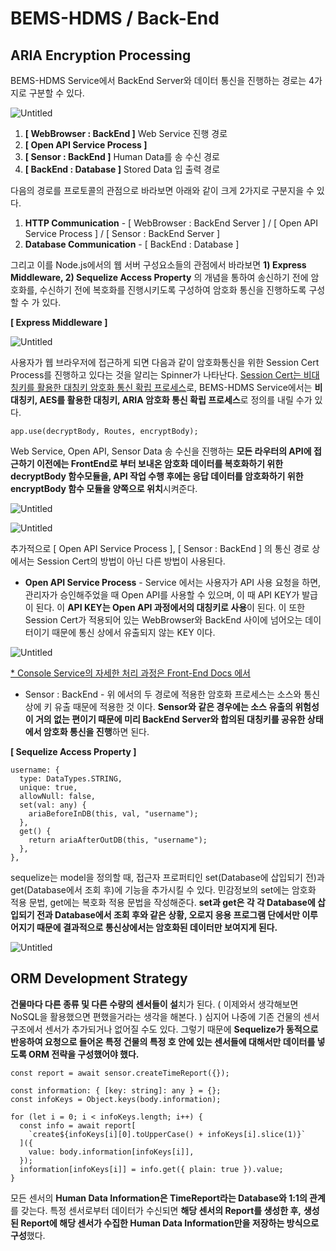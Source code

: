 # BEMS-HDMS / Back-End

## ARIA Encryption Processing

BEMS-HDMS Service에서 BackEnd Server와 데이터 통신을 진행하는 경로는 4가지로 구분할 수 있다.

![Untitled](BEMS-HDMS%20Back-End%20dfbab3b0184847888782fd0a29c54012/Untitled.png)

1. **[ WebBrowser : BackEnd ]** Web Service 진행 경로
2. **[ Open API Service Process ]**
3. **[ Sensor : BackEnd ]** Human Data를 송 수신 경로
4. **[ BackEnd : Database ]** Stored Data 입 출력 경로

다음의 경로를 프로토콜의 관점으로 바라보면 아래와 같이 크게 2가지로 구분지을 수 있다.

1. **HTTP Communication** - [ WebBrowser : BackEnd Server ] / [ Open API Service Process ] / [ Sensor : BackEnd Server ]
2. **Database Communication** - [ BackEnd : Database ]

그리고 이를 Node.js에서의 웹 서버 구성요소들의 관점에서 바라보면 **1) Express Middleware, 2) Sequelize Access Property** 의 개념을 통하여 송신하기 전에 암호화를, 수신하기 전에 복호화를 진행시키도록 구성하여 암호화 통신을 진행하도록 구성할 수 가 있다.

**[ Express Middleware ]**

![Untitled](BEMS-HDMS%20Back-End%20dfbab3b0184847888782fd0a29c54012/Untitled%201.png)

사용자가 웹 브라우저에 접근하게 되면 다음과 같이 암호화통신을 위한 Session Cert Process를 진행하고 있다는 것을 알리는 Spinner가 나타난다. [Session Cert는 비대칭키를 활용한 대칭키 암호화 통신 확립 프로세스](https://github.com/formegusto/Session-Cert)로, BEMS-HDMS Service에서는 **비대칭키, AES를 활용한 대칭키, ARIA 암호화 통신 확립 프로세스**로 정의를 내릴 수가 있다.

```tsx
app.use(decryptBody, Routes, encryptBody);
```

Web Service, Open API, Sensor Data 송 수신을 진행하는 **모든 라우터의 API에 접근하기 이전에는 FrontEnd로 부터 보내온 암호화 데이터를 복호화하기 위한 decryptBody 함수모듈을, API 작업 수행 후에는 응답 데이터를 암호화하기 위한 encryptBody 함수 모듈을 양쪽으로 위치**시켜준다.

![Untitled](BEMS-HDMS%20Back-End%20dfbab3b0184847888782fd0a29c54012/Untitled%202.png)

![Untitled](BEMS-HDMS%20Back-End%20dfbab3b0184847888782fd0a29c54012/Untitled%203.png)

추가적으로 [ Open API Service Process ], [ Sensor : BackEnd ] 의 통신 경로 상에서는 Session Cert의 방법이 아닌 다른 방법이 사용된다.

- **Open API Service Process** - Service 에서는 사용자가 API 사용 요청을 하면, 관리자가 승인해주었을 때 Open API를 사용할 수 있으며, 이 때 API KEY가 발급이 된다. 이 **API KEY는 Open API 과정에서의 대칭키로 사용**이 된다. 이 또한 Session Cert가 적용되어 있는 WebBrowser와 BackEnd 사이에 넘어오는 데이터이기 때문에 통신 상에서 유출되지 않는 KEY 이다.

![Untitled](BEMS-HDMS%20Back-End%20dfbab3b0184847888782fd0a29c54012/Untitled%204.png)

[\* Console Service의 자세한 처리 과정은 Front-End Docs 에서](https://github.com/formegusto/BEMS-HDMS/tree/master/bh-fe)

- Sensor : BackEnd - 위 에서의 두 경로에 적용한 암호화 프로세스는 소스와 통신 상에 키 유출 때문에 적용한 것 이다. **Sensor와 같은 경우에는 소스 유출의 위험성이 거의 없는 편이기 때문에 미리 BackEnd Server와 합의된 대칭키를 공유한 상태에서 암호화 통신을 진행**하면 된다.

**[ Sequelize Access Property ]**

```tsx
username: {
  type: DataTypes.STRING,
  unique: true,
  allowNull: false,
  set(val: any) {
    ariaBeforeInDB(this, val, "username");
  },
  get() {
    return ariaAfterOutDB(this, "username");
  },
},
```

sequelize는 model을 정의할 때, 접근자 프로퍼티인 set(Database에 삽입되기 전)과 get(Database에서 조회 후)에 기능을 추가시킬 수 있다. 민감정보의 set에는 암호화 적용 문법, get에는 복호화 적용 문법을 작성해준다. **set과 get은 각 각 Database에 삽입되기 전과 Database에서 조회 후와 같은 상황, 오로지 응용 프로그램 단에서만 이루어지기 때문에 결과적으로 통신상에서는 암호화된 데이터만 보여지게 된다.**

![Untitled](BEMS-HDMS%20Back-End%20dfbab3b0184847888782fd0a29c54012/Untitled%205.png)

## ORM Development Strategy

**건물마다 다른 종류 및 다른 수량의 센서들이 설**치가 된다. ( 이제와서 생각해보면 NoSQL을 활용했으면 편했을거라는 생각을 해본다. ) 심지어 나중에 기존 건물의 센서 구조에서 센서가 추가되거나 없어질 수도 있다. 그렇기 때문에 **Sequelize가 동적으로 반응하여 요청으로 들어온 특정 건물의 특정 호 안에 있는 센서들에 대해서만 데이터를 넣도록 ORM 전략을 구성했어야 했다.**

```tsx
const report = await sensor.createTimeReport({});

const information: { [key: string]: any } = {};
const infoKeys = Object.keys(body.information);

for (let i = 0; i < infoKeys.length; i++) {
  const info = await report[
    `create${infoKeys[i][0].toUpperCase() + infoKeys[i].slice(1)}`
  ]({
    value: body.information[infoKeys[i]],
  });
  information[infoKeys[i]] = info.get({ plain: true }).value;
}
```

모든 센서의 **Human Data Information은 TimeReport라는 Database와 1:1의 관계**를 갖는다. 특정 센서로부터 데이터가 수신되면 **해당 센서의 Report를 생성한 후,** **생성된 Report에 해당 센서가 수집한 Human Data Information만을 저장하는 방식으로 구성**했다.
